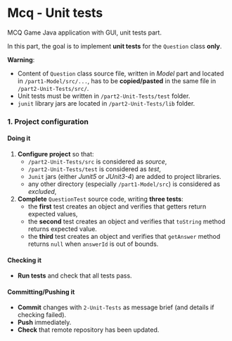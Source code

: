 # Mcq - Unit tests
MCQ Game Java application with GUI, unit tests part.

In this part, the goal is to implement **unit tests** for the `Question` class **only**.

**Warning**:
- Content of `Question` class source file, written in _Model_ part and located in `/part1-Model/src/...`,
  has to be **copied/pasted** in the same file in `/part2-Unit-Tests/src/`.
- Unit tests must be written in `/part2-Unit-Tests/test` folder.
- `junit` library jars are located in `/part2-Unit-Tests/lib` folder.
### 1. Project configuration
#### Doing it
1. **Configure project** so that:
   - `/part2-Unit-Tests/src` is considered as _source_,
   - `/part2-Unit-Tests/test` is considered as _test_,
   - `Junit` jars (either _Junit5_ or _JUnit3-4_) are added to project libraries.
   - any other directory (especially `/part1-Model/src`) is considered as _excluded_,
2. **Complete** `QuestionTest` source code, writing **three tests**:
   - the **first** test creates an object and verifies that getters return expected values,
   - the **second** test creates an object and verifies that `toString` method returns expected value.
   - the **third** test creates an object and verifies that `getAnswer` method returns `null` when `answerId` is out of bounds.
#### Checking it
- **Run tests** and check that all tests pass.
#### Committing/Pushing it
- **Commit** changes with `2-Unit-Tests` as message brief (and details if checking failed).
- **Push** immediately.
- **Check** that remote repository has been updated.